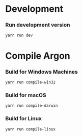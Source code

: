 # Development

### Run development version
```
yarn run dev
```

# Compile Argon

### Build for Windows Machines
```
yarn run compile-win32
```

### Build for macOS
```
yarn run compile-darwin
```

### Build for Linux
```
yarn run compile-linux
```
